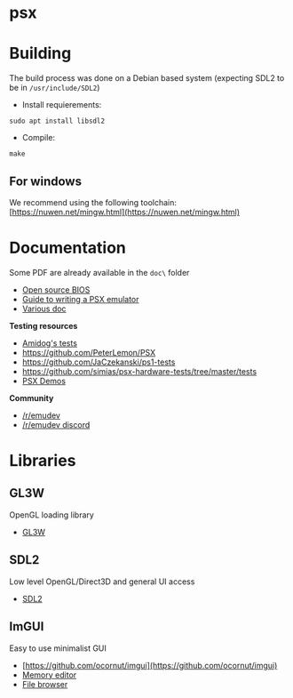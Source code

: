 # psx

# Building

The build process was done on a Debian based system (expecting SDL2 to be in `/usr/include/SDL2`)

* Install requierements:
```
sudo apt install libsdl2
```

* Compile:
```
make
```

## For windows

We recommend using the following toolchain: [https://nuwen.net/mingw.html](https://nuwen.net/mingw.html)

# Documentation

Some PDF are already available in the `doc\` folder

* [Open source BIOS](https://github.com/grumpycoders/pcsx-redux/tree/main/src/mips/openbios)
* [Guide to writing a PSX emulator](https://github.com/simias/psx-guide)
* [Various doc](http://hitmen.c02.at/html/psx_docs.html)

**Testing resources**

* [Amidog's tests](https://emulation.gametechwiki.com/index.php/PS1_Tests)
* https://github.com/PeterLemon/PSX
* https://github.com/JaCzekanski/ps1-tests
* https://github.com/simias/psx-hardware-tests/tree/master/tests
* [PSX Demos](https://www.pouet.net/prodlist.php?order=thumbup&platform%5B0%5D=Playstation&page=1)

**Community**

* [/r/emudev](https://www.reddit.com/r/EmuDev/)
* [/r/emudev discord](https://discord.gg/7nuaqZ2)

# Libraries

## GL3W

OpenGL loading library

* [GL3W](https://github.com/skaslev/gl3w)

## SDL2

Low level OpenGL/Direct3D and general UI access

* [SDL2](https://www.libsdl.org/download-2.0.php)

## ImGUI

Easy to use minimalist GUI

* [https://github.com/ocornut/imgui](https://github.com/ocornut/imgui)
* [Memory editor](https://github.com/ocornut/imgui_club)
* [File browser](https://github.com/AirGuanZ/imgui-filebrowser)
